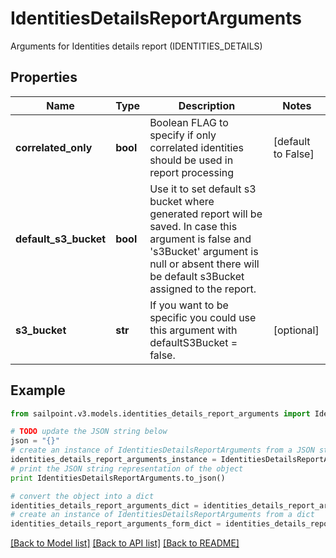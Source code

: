 # IdentitiesDetailsReportArguments

Arguments for Identities details report (IDENTITIES_DETAILS)

## Properties

Name | Type | Description | Notes
------------ | ------------- | ------------- | -------------
**correlated_only** | **bool** | Boolean FLAG to specify if only correlated identities should be used in report processing | [default to False]
**default_s3_bucket** | **bool** | Use it to set default s3 bucket where generated report will be saved.  In case this argument is false and &#39;s3Bucket&#39; argument is null or absent there will be default s3Bucket assigned to the report. | 
**s3_bucket** | **str** | If you want to be specific you could use this argument with defaultS3Bucket &#x3D; false. | [optional] 

## Example

```python
from sailpoint.v3.models.identities_details_report_arguments import IdentitiesDetailsReportArguments

# TODO update the JSON string below
json = "{}"
# create an instance of IdentitiesDetailsReportArguments from a JSON string
identities_details_report_arguments_instance = IdentitiesDetailsReportArguments.from_json(json)
# print the JSON string representation of the object
print IdentitiesDetailsReportArguments.to_json()

# convert the object into a dict
identities_details_report_arguments_dict = identities_details_report_arguments_instance.to_dict()
# create an instance of IdentitiesDetailsReportArguments from a dict
identities_details_report_arguments_form_dict = identities_details_report_arguments.from_dict(identities_details_report_arguments_dict)
```
[[Back to Model list]](../README.md#documentation-for-models) [[Back to API list]](../README.md#documentation-for-api-endpoints) [[Back to README]](../README.md)


